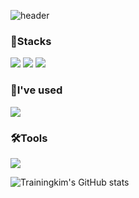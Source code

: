 ![header](https://capsule-render.vercel.app/api?type=Waving&color=gradient&text=WELCOME&nbsp;TO&emsp;TRAININGKIM'sWORLD%20&height=300&fontSize=50)

<div align="left">
<h3>💪Stacks</h3>
<img src="https://img.shields.io/badge/html5-E34F26?style=for-the-badge&logo=html5&logoColor=white">
<img src="https://img.shields.io/badge/CSS-280FEE?style=for-the-badge&logo=CSS&logoColor=white">
<img src="https://img.shields.io/badge/Javascript-F7DF1E?style=for-the-badge&logo=Javascript&logoColor=white">
</div>

<div align="left">
<h3>🌱I've used</h3>
<img src="https://img.shields.io/badge/apache-D22128?style=for-the-badge&logo=apache&logoColor=white">
</div>

<div align="left">
<h3>🛠️Tools</h3>
<img src="https://img.shields.io/badge/github-181717?style=for-the-badge&logo=github&logoColor=white">
</div>


![Trainingkim's GitHub stats](https://github-readme-stats.vercel.app/api?username=trainingkim&show_icons=true&theme=transparent)
